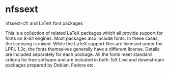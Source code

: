 # nfssext

nfssext-cfr and LaTeX font packages

This is a collection of related LaTeX packages which all provide
support for fonts on 8-bit engines. Most packages also include fonts.
In these cases, the licensing is mixed. While the LaTeX support files
are licensed under the LPPL 1.3c, the fonts themselves generally have a 
different license. Details are included separately for each package.
All the fonts meet standard criteria for free software and are included
in both TeX Live and downstream packages prepared by Debian, Fedora etc.